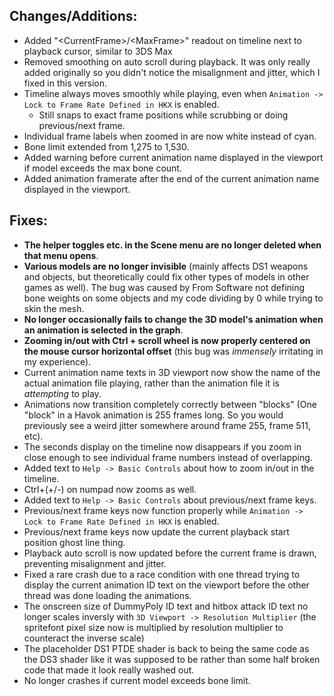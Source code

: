 ## **Changes/Additions**:
* Added "\<CurrentFrame\>/\<MaxFrame\>" readout on timeline next to playback cursor, similar to 3DS Max
* Removed smoothing on auto scroll during playback. It was only really added originally so you didn't notice the misalignment and jitter, which I fixed in this version.
* Timeline always moves smoothly while playing, even when `Animation -> Lock to Frame Rate Defined in HKX` is enabled.
  * Still snaps to exact frame positions while scrubbing or doing previous/next frame.
* Individual frame labels when zoomed in are now white instead of cyan.
* Bone limit extended from 1,275 to 1,530.
* Added warning before current animation name displayed in the viewport if model exceeds the max bone count.
* Added animation framerate after the end of the current animation name displayed in the viewport.

## **Fixes**:
* **The helper toggles etc. in the Scene menu are no longer deleted when that menu opens**.
* **Various models are no longer invisible** (mainly affects DS1 weapons and objects, but theoretically could fix other types of models in other games as well). The bug was caused by From Software not defining bone weights on some objects and my code dividing by 0 while trying to skin the mesh.
* **No longer occasionally fails to change the 3D model's animation when an animation is selected in the graph**.
* **Zooming in/out with Ctrl + scroll wheel is now properly centered on the mouse cursor horizontal offset** (this bug was *immensely* irritating in my experience).
* Current animation name texts in 3D viewport now show the name of the actual animation file playing, rather than the animation file it is *attempting* to play.
* Animations now transition completely correctly between "blocks" (One "block" in a Havok animation is 255 frames long. So you would previously see a weird jitter somewhere around frame 255, frame 511, etc).
* The seconds display on the timeline now disappears if you zoom in close enough to see individual frame numbers instead of overlapping.
* Added text to `Help -> Basic Controls` about how to zoom in/out in the timeline.
* Ctrl+(+/-) on numpad now zooms as well.
* Added text to `Help -> Basic Controls` about previous/next frame keys.
* Previous/next frame keys now function properly while `Animation -> Lock to Frame Rate Defined in HKX` is enabled.
* Previous/next frame keys now update the current playback start position ghost line thing.
* Playback auto scroll is now updated before the current frame is drawn, preventing misalignment and jitter.
* Fixed a rare crash due to a race condition with one thread trying to display the current animation ID text on the viewport before the other thread was done loading the animations.
* The onscreen size of DummyPoly ID text and hitbox attack ID text no longer scales inversly with `3D Viewport -> Resolution Multiplier` (the spritefont pixel size now is multiplied by resolution multiplier to counteract the inverse scale)
* The placeholder DS1 PTDE shader is back to being the same code as the DS3 shader like it was supposed to be rather than some half broken code that made it look really washed out.
* No longer crashes if current model exceeds bone limit.